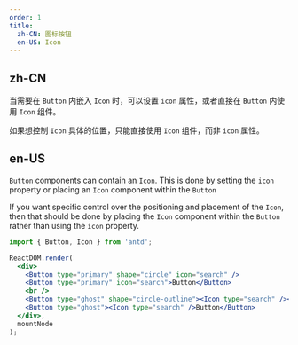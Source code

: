 ```yaml
---
order: 1
title:
  zh-CN: 图标按钮
  en-US: Icon
---
```


## zh-CN

当需要在 `Button` 内嵌入 `Icon` 时，可以设置 `icon` 属性，或者直接在 `Button` 内使用 `Icon` 组件。

如果想控制 `Icon` 具体的位置，只能直接使用 `Icon` 组件，而非 `icon` 属性。

## en-US

`Button` components can contain an `Icon`. This is done by setting the `icon` property or placing an `Icon` component within the `Button`

If you want specific control over the positioning and placement of the `Icon`, then that should be done by placing the `Icon` component within the `Button` rather than using the `icon` property.

````jsx
import { Button, Icon } from 'antd';

ReactDOM.render(
  <div>
    <Button type="primary" shape="circle" icon="search" />
    <Button type="primary" icon="search">Button</Button>
    <br />
    <Button type="ghost" shape="circle-outline"><Icon type="search" /></Button>
    <Button type="ghost"><Icon type="search" />Button</Button>
  </div>,
  mountNode
);
````
